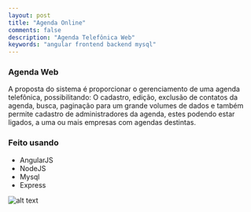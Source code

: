 ```yaml
---
layout: post
title: "Agenda Online"
comments: false
description: "Agenda Telefônica Web"
keywords: "angular frontend backend mysql"
---
```


### Agenda Web

A proposta do sistema é proporcionar o gerenciamento de uma agenda telefônica, possibilitando: O cadastro, edição, exclusão de contatos da agenda, busca, paginação para um grande volumes de dados e também permite cadastro de administradores da agenda, estes podendo estar ligados, a uma ou mais empresas com agendas destintas.

### Feito usando
- AngularJS
- NodeJS
- Mysql
- Express

![alt text](https://preview.ibb.co/nuq03e/leomadeirasweb.png)
